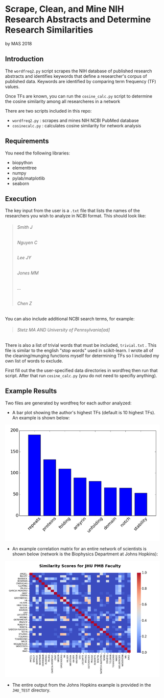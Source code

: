 # Scrape, Clean, and Mine NIH Research Abstracts and Determine Research Similarities
by MAS 2018

## Introduction
The ```wordfreq2.py``` script scrapes the NIH database of published research abstracts and identifies keywords that define a researcher's corpus of published data. Keywords are identified by comparing term frequency (TF) values.

Once TFs are known, you can run the ```cosine_calc.py``` script to determine the cosine similarity among all researcheres in a network

There are two scripts included in this repo:
* ```wordfreq2.py``` : scrapes and mines NIH NCBI PubMed database
* ```cosinecalc.py``` : calculates cosine similarity for network analysis

## Requirements
You need the following libraries:
* biopython
* elementtree
* numpy
* pylab/matplotlib
* seaborn

## Execution
The key input from the user is a ```.txt``` file that lists the names of the researchers you wish to analyze in NCBI format. This should look like:

> ###### <p> Smith J </p>
> ###### <p> Nguyen C </p>
> ###### <p> Lee JY </p>
> ###### <p> Jones MM </p>
> ###### <p> ... </p>
> ###### <p> Chen Z </p>

You can also include additional NCBI search terms, for example:

> ###### <p> Stetz MA AND University of Pennsylvania[ad] </p>

There is also a list of trivial words that must be included, ```trivial.txt``` . This file is similar to the english "stop words" used in scikit-learn. I wrote all of the cleaning/munging functions myself for determining TFs so I included my own list of words to exclude.

First fill out the the user-specified data directories in wordfreq then run that script. After that run ```cosine_calc.py``` (you do not need to specifiy anything).

## Example Results
Two files are generated by wordfreq for each author analyzed:

* A bar plot showing the author's highest TFs (default is 10 highest TFs). An example is shown below:

![](./JHU_TEST/BARRICK_D.png)

* An example correlation matrix for an entire network of scientists is shown below (network is the Biophysics Department at Johns Hopkins):

![](./JHU_TEST/matrix.png)

* The entire output from the Johns Hopkins example is provided in the ```JHU_TEST``` directory.
